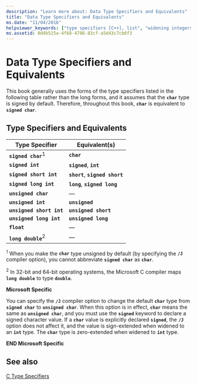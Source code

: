 ```yaml
---
description: "Learn more about: Data Type Specifiers and Equivalents"
title: "Data Type Specifiers and Equivalents"
ms.date: "11/04/2016"
helpviewer_keywords: ["type specifiers [C++], list", "widening integers", "data types [C++], equivalents", "sign-extending integral types", "zero-extending", "identifiers, data type", "data types [C++], specifiers", "simple types, names", "type names [C++], simple"]
ms.assetid: 0d4b515a-4f68-4786-83cf-a5d43c7cb6f3
---
```

# Data Type Specifiers and Equivalents

This book generally uses the forms of the type specifiers listed in the following table rather than the long forms, and it assumes that the **`char`** type is signed by default. Therefore, throughout this book, **`char`** is equivalent to **`signed char`**.

## Type Specifiers and Equivalents

| Type Specifier | Equivalent(s) |
|--|--|
| **`signed char`**<sup>1</sup> | **`char`** |
| **`signed int`** | **`signed`**, **`int`** |
| **`signed short int`** | **`short`**, **`signed short`** |
| **`signed long int`** | **`long`**, **`signed long`** |
| **`unsigned char`** | — |
| **`unsigned int`** | **`unsigned`** |
| **`unsigned short int`** | **`unsigned short`** |
| **`unsigned long int`** | **`unsigned long`** |
| **`float`** | — |
| **`long double`**<sup>2</sup> | — |

<sup>1</sup> When you make the **`char`** type unsigned by default (by specifying the **`/J`** compiler option), you cannot abbreviate **`signed char`** as **`char`**.

<sup>2</sup> In 32-bit and 64-bit operating systems, the Microsoft C compiler maps **`long double`** to type **`double`**.

**Microsoft Specific**

You can specify the **`/J`** compiler option to change the default **`char`** type from **`signed char`** to **`unsigned char`**. When this option is in effect, **`char`** means the same as **`unsigned char`**, and you must use the **`signed`** keyword to declare a signed character value. If a **`char`** value is explicitly declared **`signed`**, the **`/J`** option does not affect it, and the value is sign-extended when widened to an **`int`** type. The **`char`** type is zero-extended when widened to **`int`** type.

**END Microsoft Specific**

## See also

[C Type Specifiers](../c-language/c-type-specifiers.md)

